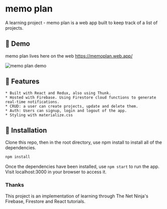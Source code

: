 # memo plan

A learning project - memo plan is a web app built to keep track of a list of projects.

## :seedling: Demo

memo plan lives here on the web https://memoplan.web.app/

![ memo plan demo ](public/img/memoplan_demo.gif)

## :art: Features

    * Built with React and Redux, also using Thunk.
    * Hosted with Firebase. Using Firestore cloud functions to generate real-time notifications.
    * CRUD: a user can create projects, update and delete them.
    * Auth: Users can signup, login and logout of the app.
    * Styling with materialize.css

## :wrench: Installation

Clone this repo, then in the root directory, use npm install to install all of the dependencies.

```bash
npm install
```

Once the dependencies have been installed, use `npm start` to run the app. Visit localhost:3000 in your browser to access it.

### Thanks

This project is an implementation of learning through The Net Ninja's Firebase, Firestore and React tutorials.
